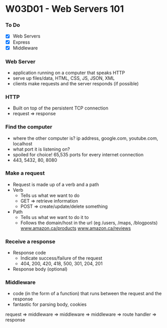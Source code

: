 # W03D01 - Web Servers 101

### To Do
- [x] Web Servers
- [x] Express
- [x] Middleware

### Web Server
* application running on a computer that speaks HTTP
* serve up files/data, HTML, CSS, JS, JSON, XML
* clients make requests and the server responds (if possible)

### HTTP
* Built on top of the persistent TCP connection
* request => response

### Find the computer
* where the other computer is? ip address, google.com, youtube.com, localhost
* what port it is listening on?
* spoiled for choice! 65,535 ports for every internet connection
* 443, 5432, 80, 8080

### Make a request
* Request is made up of a verb and a path
* Verb
  * Tells us what we want to do
  * GET => retrieve information
  * POST => create/update/delete something
* Path
  * Tells us what we want to do it to
  * Follows the domain/host in the url (eg /users, /maps, /blogposts)
www.amazon.ca/products
www.amazon.ca/reviews

### Receive a response
* Response code
  * Indicate success/failure of the request
  * 404, 200, 420, 418, 500, 301, 204, 201
* Response body (optional)

### Middleware
* code (in the form of a function) that runs between the request and the response
* fantastic for parsing body, cookies

request => middleware => middleware => middleware => route handler => response








